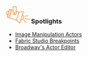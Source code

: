 ### ![](images/spotlight.png) Spotlights



<ul>
<li><a href="/community/spotlight/spotlight_20210701.md">Image Manipulation Actors</a></li>
<li><a href="/community/spotlight/spotlight_20210630.md">Fabric Studio Breakpoints</a></li>
<li><a href="/community/spotlight/spotlight_20210527.md">Broadway's Actor Editor</a></li>
</ul>


